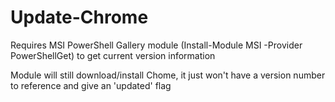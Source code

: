 # Update-Chrome

Requires MSI PowerShell Gallery module (Install-Module MSI -Provider PowerShellGet) to get current version information

Module will still download/install Chome, it just won't have a version number to reference and give an 'updated' flag
